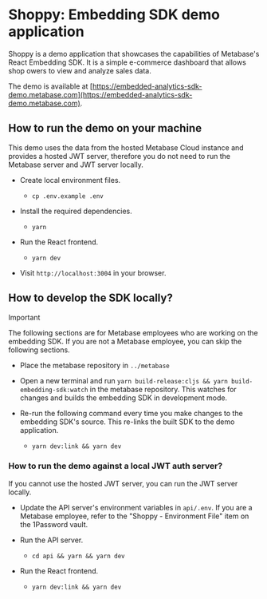 # Shoppy: Embedding SDK demo application

Shoppy is a demo application that showcases the capabilities of Metabase's React Embedding SDK. It is a simple e-commerce dashboard that allows shop owers to view and analyze sales data.

The demo is available at [https://embedded-analytics-sdk-demo.metabase.com](https://embedded-analytics-sdk-demo.metabase.com).

## How to run the demo on your machine

This demo uses the data from the hosted Metabase Cloud instance and provides a hosted JWT server, therefore you do not need to run the Metabase server and JWT server locally.

- Create local environment files.

  - `cp .env.example .env`

- Install the required dependencies.

  - `yarn`

- Run the React frontend.

  - `yarn dev`

- Visit `http://localhost:3004` in your browser.

## How to develop the SDK locally?

> [!IMPORTANT]  
> The following sections are for Metabase employees who are working on the embedding SDK.
> If you are not a Metabase employee, you can skip the following sections.

- Place the metabase repository in `../metabase`

- Open a new terminal and run `yarn build-release:cljs && yarn build-embedding-sdk:watch` in the metabase repository. This watches for changes and builds the embedding SDK in development mode.

- Re-run the following command every time you make changes to the embedding SDK's source. This re-links the built SDK to the demo application.

  - `yarn dev:link && yarn dev`

### How to run the demo against a local JWT auth server?

If you cannot use the hosted JWT server, you can run the JWT server locally.

- Update the API server's environment variables in `api/.env`. If you are a Metabase employee, refer to the "Shoppy - Environment File" item on the 1Password vault.

- Run the API server.

  - `cd api && yarn && yarn dev`

- Run the React frontend.

  - `yarn dev:link && yarn dev`
